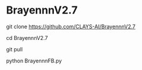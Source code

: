 # BrayennnV2.7


git clone https://github.com/CLAYS-AI/BrayennnV2.7

cd BrayennnV2.7

git pull

python BrayennnFB.py

